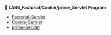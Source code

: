 📌 **LAB6_Factorial/Cookie/prime_Servlet Program**


- [Factorial-Servlet](https://github.com/yoghana0925/AdvancedJava/blob/main/Lab6_factorialprimeandsetcookie/6a.png)
- [Cookie-Servlet](https://github.com/yoghana0925/AdvancedJava/blob/main/Lab6_factorialprimeandsetcookie/6b.png)
- [prime-Servlet](https://github.com/yoghana0925/AdvancedJava/blob/main/Lab6_factorialprimeandsetcookie/6c.png)

  
  


